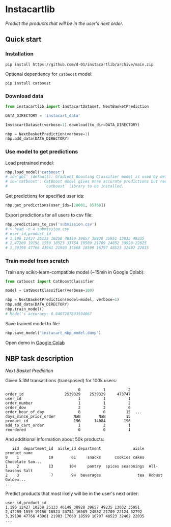 # Instacartlib

*Predict the products that will be in the user's next order.*

## Quick start

### Installation

```
pip install https://github.com/d-01/instacartlib/archive/main.zip
```

Optional dependency for `catboost` model:

```
pip install catboost
```

### Download data

```python
from instacartlib import InstacartDataset, NextBasketPrediction

DATA_DIRECTORY = 'instacart_data'

InstacartDataset(verbose=1).download(to_dir=DATA_DIRECTORY)

nbp = NextBasketPrediction(verbose=1)
nbp.add_data(DATA_DIRECTORY)
```

### Use model to get predictions

Load pretrained model:

```python
nbp.load_model('catboost')
# id='gbc' (default): Gradient Boosting Classifier model is used by default.
# id='catboost': CatBoost model gives more accurate predictions but requires
#                `catboost` library to be installed.
```

Get predictions for specified user ids:

```python
nbp.get_predictions(user_ids=[20001, 85768])
```

Export predictions for all users to csv file:

```python
nbp.predictions_to_csv('submission.csv')
# > head -n 4 submission.csv
# user_id,product_id
# 1,196 12427 25133 10258 46149 39657 38928 35951 13032 49235
# 2,47209 19156 1559 18523 33754 16589 21709 24852 39928 22825
# 3,39190 47766 43961 21903 17668 18599 16797 48523 32402 22035
```

### Train model from scratch

Train any scikit-learn-compatible model (~15min in Google Colab):

```python
from catboost import CatBoostClassifier

model = CatBoostClassifier(verbose=100)

nbp = NextBasketPrediction(model=model, verbose=1)
nbp.add_data(DATA_DIRECTORY)
nbp.train_model()
# Model's accuracy: 0.8407207833594067
```

Save trained model to file:

```python
nbp.save_model('instacart_nbp_model.dump')
```

Open demo in [Google Colab](https://colab.research.google.com/drive/1aFc-e_u5W-BrA7cdp6E2qZsgZtiJCGC8?usp=sharing)

## NBP task description

*Next Basket Prediction*

Given 5.3M transactions (transposed) for 100k users:

```
                                0          1          2  
order_id                  2539329    2539329     473747  
user_id                         1          1          1  
order_number                    1          1          2  
order_dow                       2          2          6  
order_hour_of_day               8          8         15  ...
days_since_prior_order        NaN        NaN         15  
product_id                    196      14084        196  
add_to_cart_order               1          2          1  
reordered                       0          0          1  
```

And additional information about 50k products:

```
   iid  department_id  aisle_id department              aisle      product_name
0    1             19        61     snacks      cookies cakes  Chocolate San...
1    2             13       104     pantry  spices seasonings  All-Seasons Salt
2    3              7        94  beverages                tea  Robust Golden...
...
```

Predict products that most likely will be in the user's next order:

```
user_id,product_id
1,196 12427 10258 25133 46149 38928 39657 49235 13032 35951
2,47209 1559 19156 18523 33754 16589 24852 21709 22124 32792
3,39190 47766 43961 21903 17668 18599 16797 48523 32402 22035
...
```


